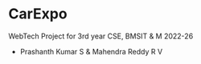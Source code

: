 # CarExpo
WebTech Project for 3rd year CSE, BMSIT &amp; M 2022-26
- Prashanth Kumar S & Mahendra Reddy R V

